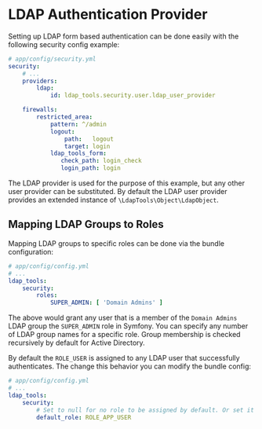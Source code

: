 LDAP Authentication Provider
================

Setting up LDAP form based authentication can be done easily with the following security config example:

```yaml
# app/config/security.yml
security:
    # ...
    providers:
        ldap:
            id: ldap_tools.security.user.ldap_user_provider

    firewalls:
        restricted_area:
            pattern: ^/admin
            logout:
                path:   logout
                target: login
            ldap_tools_form:
               check_path: login_check
               login_path: login
```

The LDAP provider is used for the purpose of this example, but any other user provider can be substituted. By default the
LDAP user provider provides an extended instance of `\LdapTools\Object\LdapObject`.

## Mapping LDAP Groups to Roles

Mapping LDAP groups to specific roles can be done via the bundle configuration:

```yaml
# app/config/config.yml
# ...
ldap_tools:
    security:
        roles:
            SUPER_ADMIN: [ 'Domain Admins' ]
```

The above would grant any user that is a member of the `Domain Admins` LDAP group the `SUPER_ADMIN` role in Symfony. You
can specify any number of LDAP group names for a specific role. Group membership is checked recursively by default for
Active Directory.

By default the `ROLE_USER` is assigned to any LDAP user that successfully authenticates. The change this behavior you
can modify the bundle config:

```yaml
# app/config/config.yml
# ...
ldap_tools:
    security:
        # Set to null for no role to be assigned by default. Or set it to another role altogether.
        default_role: ROLE_APP_USER
```
